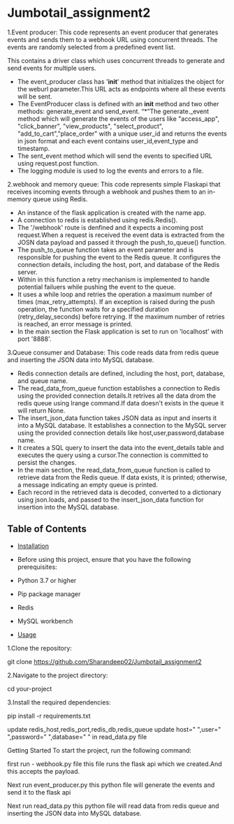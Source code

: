 # Jumbotail_assignment2

1.Event producer:
This code represents an event producer that generates events and sends them to a webhook URL using concurrent threads. The events are randomly selected from a predefined event list.

This contains a driver class which uses concurrent threads to generate and send events for multiple users.
- The event_producer class has '__init__' method that initializes the object for the weburl parameter.This URL acts as endpoints where all these events will be sent.
- The EventProducer class is defined with an __init__ method and two other methods: generate_event and send_event.
 “*”The  generate._event method which will generate the events of the users like "access_app", "click_banner", "view_products", "select_product", "add_to_cart","place_order" with a unique user_id and returns the events in json format and each event contains user_id,event_type and timestamp.
- The sent_event method which will send the events to specified URL using request.post function.
- The logging module is used to log the events and errors to a file.

2.webhook and memory queue:
This code represents simple Flaskapi that receives incoming events through a webhook and pushes them to an in-memory queue using Redis.

- An instance of the flask application is created with the name app.
- A connection to redis is established using redis.Redis().
- The '/webhook' route is denfined and it expects a incoming post request.When a request is received the event data is extracted from the JOSN data payload and passed it through the push_to_queue() function.
- The push_to_queue function takes an event parameter and is responsible for pushing the event to the Redis queue. It configures the connection details, including the host, port, and database of the Redis server.
- Within in this function a retry mechanism is implemented to handle potential failuers while pushing the event to the queue.
- It uses a while loop and retries the operation a maximum number of times (max_retry_attempts). If an exception is raised during the push operation, the function waits for a specified duration (retry_delay_seconds) before retrying. If the maximum number of retries is reached, an error message is printed.
- In the main section the Flask application is set to run on 'localhost' with port '8888'.

3.Queue consumer and Database:
This code reads data from redis queue and inserting the JSON data into MySQL database.

- Redis connection details are defined, including the host, port, database, and queue name.
- The read_data_from_queue function establishes a connection to Redis using the provided connection details.It retrives all the data drom the redis queue using lrange command.If data doesn't exists in the queue it will return None.
- The insert_json_data function takes JSON data as input and inserts it into a MySQL database. It establishes a connection to the MySQL server using the provided connection details like host,user,password,database name.
- It creates a SQL query to insert the data into the event_details table and executes the query using a cursor.The connection is committed to persist the changes.
- In the main section, the read_data_from_queue function is called to retrieve data from the Redis queue. If data exists, it is printed; otherwise, a message indicating an empty queue is printed.
- Each record in the retrieved data is decoded, converted to a dictionary using json.loads, and passed to the insert_json_data function for insertion into the MySQL database.



## Table of Contents

- [Installation](#installation)
- Before using this project, ensure that you have the following prerequisites:
- Python 3.7 or higher
- Pip package manager
- Redis
- MySQL workbench




- [Usage](#usage)


1.Clone the repository:

git clone https://github.com/Sharandeep02/Jumbotail_assignment2

2.Navigate to the project directory:

cd your-project

3.Install the required dependencies:

pip install -r requirements.txt

update redis_host,redis_port,redis_db,redis_queue 
update  host=" ",user=" ",password=" ",database=" " in read_data.py file


Getting Started
To start the project, run the following command:

first run - webhook.py file this file runs the flask api which we created.And this accepts the payload.

Next run event_producer.py this python file will generate the events and send it to the flask api

Next run read_data.py this python file will  read data from redis queue and inserting the JSON data into MySQL database.





